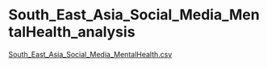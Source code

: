 # South_East_Asia_Social_Media_MentalHealth_analysis
[South_East_Asia_Social_Media_MentalHealth.csv](https://drive.google.com/file/d/1zeDI482kGu0f3YZ7jJWXxGGUCTENrFVt/view?usp=sharing)
